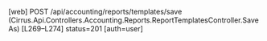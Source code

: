 [web] POST /api/accounting/reports/templates/save  (Cirrus.Api.Controllers.Accounting.Reports.ReportTemplatesController.SaveAs)  [L269–L274] status=201 [auth=user]


